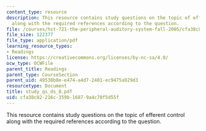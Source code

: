 ```yaml
---
content_type: resource
description: This resource contains study questions on the topic of efferent control
  along with the required references according to the question.
file: /courses/hst-721-the-peripheral-auditory-system-fall-2005/cfa38c82216c359b16879a4c70f5d55f_study_qs_ds_8.pdf
file_size: 122377
file_type: application/pdf
learning_resource_types:
- Readings
license: https://creativecommons.org/licenses/by-nc-sa/4.0/
ocw_type: OCWFile
parent_title: Readings
parent_type: CourseSection
parent_uid: 49538b8e-e474-a4d7-2401-ec9475a929d3
resourcetype: Document
title: study_qs_ds_8.pdf
uid: cfa38c82-216c-359b-1687-9a4c70f5d55f
---
```

This resource contains study questions on the topic of efferent control along with the required references according to the question.